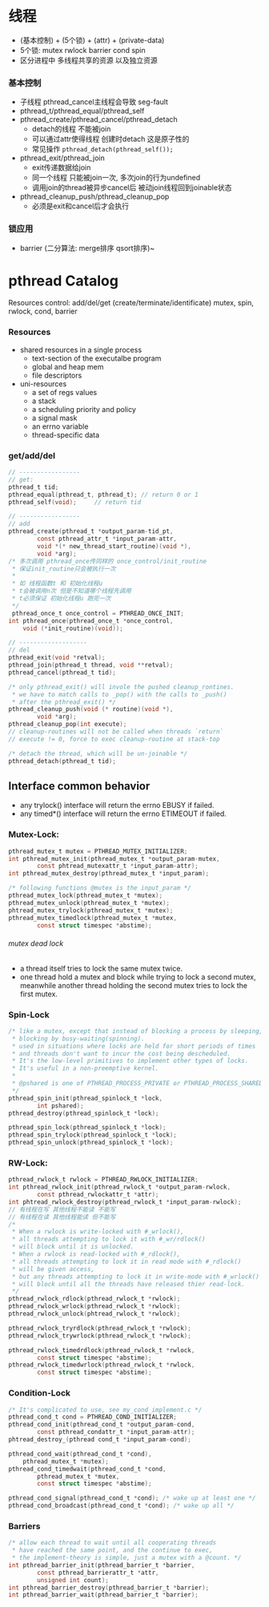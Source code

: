 # 线程
+ (基本控制) + (5个锁) + (attr) + (private-data)
+ 5个锁: mutex rwlock barrier cond spin
+ 区分进程中 多线程共享的资源 以及独立资源

### 基本控制
+ 子线程 pthread_cancel主线程会导致 seg-fault
+ pthread_t/pthread_equal/pthread_self
+ pthread_create/pthread_cancel/pthread_detach
    + detach的线程 不能被join
    + 可以通过attr使得线程 创建时detach 这是原子性的
    + 常见操作 `pthread_detach(pthread_self());`
+ pthread_exit/pthread_join
    + exit传递数据给join
    + 同一个线程 只能被join一次, 多次join的行为undefined
    + 调用join的thread被异步cancel后 被动join线程回到joinable状态
+ pthread_cleanup_push/pthread_cleanup_pop
    + 必须是exit和cancel后才会执行
### 锁应用
+ barrier (二分算法: merge排序 qsort排序)~

# pthread Catalog
Resources
control: add/del/get (create/terminate/identificate)
mutex, spin, rwlock, cond, barrier
### Resources
+ shared resources in a single process
    + text-section of the executalbe program
    + global and heap mem
    + file descriptors
+ uni-resources
    + a set of regs values
    + a stack
    + a scheduling priority and policy
    + a signal mask
    + an errno variable
    + thread-specific data
### get/add/del
```c
// -----------------
// get:
pthread_t tid;
pthread_equal(pthread_t, pthread_t); // return 0 or 1
pthread_self(void);     // return tid

// -----------------
// add
pthread_create(pthread_t *output_param-tid_pt,
        const pthread_attr_t *input_param-attr,
        void *(* new_thread_start_routine)(void *),
        void *arg);
/* 多次调用 pthread_once传同样的 once_control/init_routine
 * 保证init_routine只会被执行一次
 *
 * 如 线程函数t 和 初始化线程u
 * t会被调用n次 但是不知道哪个线程先调用
 * t必须保证 初始化线程u 跑完一次
 */
 pthread_once_t once_control = PTHREAD_ONCE_INIT;
int pthread_once(pthread_once_t *once_control,
    void (*init_routine)(void));

// -------------------
// del
pthread_exit(void *retval);
pthread_join(pthread_t thread, void **retval);
pthread_cancel(pthread_t tid);

/* only pthread_exit() will invole the pushed cleanup_rontines.
 * we have to match calls to _pop() with the calls to _push()
 * after the pthread_exit() */
pthread_cleanup_push(void (* routine)(void *),
        void *arg);
pthread_cleanup_pop(int execute); 
// cleanup-routines will not be called when threads `return`
// execute != 0, force to exec cleanup-routine at stack-top

/* detach the thread, which will be un-joinable */
pthread_detach(pthread_t tid);
```

## Interface common behavior
+ any trylock() interface will return the errno EBUSY if failed.
+ any timed\*() interface will return the errno ETIMEOUT if failed.
### Mutex-Lock:
```c
pthread_mutex_t mutex = PTHREAD_MUTEX_INITIALIZER;
int pthread_mutex_init(pthread_mutex_t *output_param-mutex,
        const phtread_mutexattr_t *input_param-attr);
int pthread_mutex_destroy(pthread_mutex_t *input_param);

/* following functions @mutex is the input_param */
pthread_mutex_lock(pthread_mutex_t *mutex);
pthread_mutex_unlock(pthread_mutex_t *mutex);
phtread_mutex_trylock(pthread_mutex_t *mutex);
pthread_mutex_timedlock(pthread_mutex_t *mutex,
        const struct timespec *abstime);
```
###### mutex dead lock
+ a thread itself tries to lock the same mutex twice.
+ one thread hold a mutex and block while trying to lock a second mutex,
meanwhile another thread holding the second mutex tries to lock the first mutex.

### Spin-Lock
```c
/* like a mutex, except that instead of blocking a process by sleeping,
 * blocking by busy-waiting(spinning).
 * used in situations where locks are held for short periods of times
 * and threads don't want to incur the cost being descheduled.
 * It's the low-level primitives to implement other types of locks.
 * It's useful in a non-preemptive kernel.
 *
 * @pshared is one of PTHREAD_PROCESS_PRIVATE or PTHREAD_PROCESS_SHARED
 */
pthread_spin_init(pthread_spinlock_t *lock,
        int pshared);
pthread_destroy(pthread_spinlock_t *lock);

pthread_spin_lock(pthread_spinlock_t *lock);
pthread_spin_trylock(pthread_spinlock_t *lock);
pthread_spin_unlock(pthread_spinlock_t *lock);
```

### RW-Lock:
```c
pthread_rwlock_t rwlock = PTHREAD_RWLOCK_INITIALIZER;
int pthread_rwlock_init(pthread_rwlock_t *output_param-rwlock,
        const pthread_rwlockattr_t *attr);
int phtread_rwlock_destroy(pthread_rwlock_t *input_param-rwlock);
// 有线程在写 其他线程不能读 不能写
// 有线程在读 其他线程能读 但不能写
/*
 * When a rwlock is write-locked with #_wrlock(),
 * all threads attempting to lock it with #_wr/rdlock()
 * will block until it is unlocked.
 * When a rwlock is read-locked with #_rdlock(),
 * all threads attempting to lock it in read mode with #_rdlock()
 * will be given access,
 * but any threads attempting to lock it in write-mode with #_wrlock()
 * will block until all the threads have released thier read-lock.
 */
pthread_rwlock_rdlock(pthread_rwlock_t *rwlock);
pthread_rwlock_wrlock(pthread_rwlock_t *rwlock);
pthread_rwlock_unlock(phtread_rwlock_t *rwlock);

pthread_rwlock_tryrdlock(pthread_rwlock_t *rwlock);
pthread_rwlock_trywrlock(pthread_rwlock_t *rwlock);

pthread_rwlock_timedrdlock(pthread_rwlock_t *rwlock,
        const struct timespec *abstime);
pthread_rwlock_timedwrlock(pthread_rwlock_t *rwlock,
        const struct timespec *abstime);
```

### Condition-Lock
```c
/* It's complicated to use, see my_cond_implement.c */
pthread_cond_t cond = PTHREAD_COND_INITIALIZER;
pthread_cond_init(pthread_cond_t *output_param-cond,
        const pthread_condattr_t *input_param-attr);
phtread_destroy_(pthread cond_t *input_param-cond);

pthread_cond_wait(pthread_cond_t *cond),
    pthread_mutex_t *mutex);
pthread_cond_timedwait(pthread_cond_t *cond,
        pthread_mutex_t *mutex,
        const struct timespec *abstime);

pthread_cond_signal(pthread_cond_t *cond); /* wake up at least one */
pthread_cond_broadcast(pthread_cond_t *cond); /* wake up all */
```

### Barriers
```c
/* allow each thread to wait until all cooperating threads
 * have reached the same point, and the continue to exec,
 * the implement-theory is simple, just a mutex with a @count. */
int pthread_barrier_init(pthread_barrier_t *barrier,
        const pthread_barrierattr_t *attr,
        unsigned int count);
int pthread_barrier_destroy(pthread_barrier_t *barrier);
int pthread_barrier_wait(pthread_barrier_t *barrier);
```
